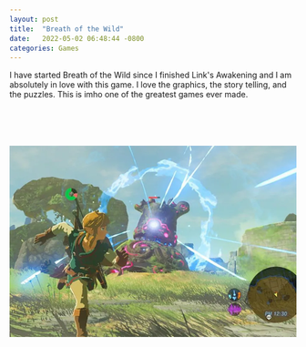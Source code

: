 ```yaml
---
layout: post
title:  "Breath of the Wild"
date:   2022-05-02 06:48:44 -0800
categories: Games
---
```

I have started Breath of the Wild since I finished Link's Awakening and I am absolutely in love with this game. 
I love the graphics, the story telling, and the puzzles. This is imho one of the greatest games ever made. 

<br></br>
<br></br>
<img src="/images/botw.webp"></img>

 

